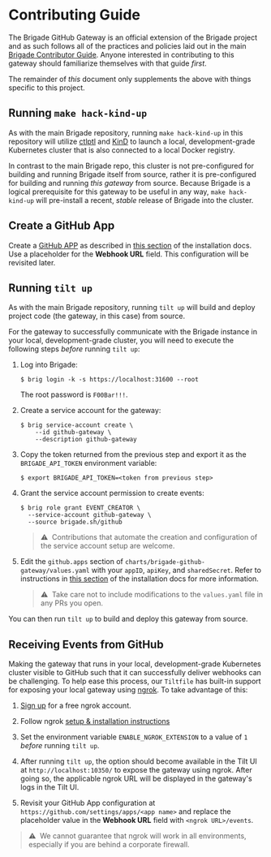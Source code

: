 # Contributing Guide

The Brigade GitHub Gateway is an official extension of the Brigade project and
as such follows all of the practices and policies laid out in the main
[Brigade Contributor Guide](https://docs.brigade.sh/topics/contributor-guide/).
Anyone interested in contributing to this gateway should familiarize themselves
with that guide _first_.

The remainder of _this_ document only supplements the above with things specific
to this project.

## Running `make hack-kind-up`

As with the main Brigade repository, running `make hack-kind-up` in this
repository will utilize [ctlptl](https://github.com/tilt-dev/ctlptl) and
[KinD](https://kind.sigs.k8s.io/) to launch a local, development-grade
Kubernetes cluster that is also connected to a local Docker registry.

In contrast to the main Brigade repo, this cluster is not pre-configured for
building and running Brigade itself from source, rather it is pre-configured for
building and running _this gateway_ from source. Because Brigade is a logical
prerequisite for this gateway to be useful in any way, `make hack-kind-up` will
pre-install a recent, _stable_ release of Brigade into the cluster.

## Create a GitHub App

Create a [GitHub APP](https://docs.github.com/en/developers/apps/about-apps) as
described in [this section](docs/INSTALLATION.md#create-a-github-app) of the
installation docs. Use a placeholder for the __Webhook URL__ field. This
configuration will be revisited later.

## Running `tilt up`

As with the main Brigade repository, running `tilt up` will build and deploy
project code (the gateway, in this case) from source.

For the gateway to successfully communicate with the Brigade instance in your
local, development-grade cluster, you will need to execute the following steps
_before_ running `tilt up`:

1. Log into Brigade:

   ```shell
   $ brig login -k -s https://localhost:31600 --root
   ```

   The root password is `F00Bar!!!`.

1. Create a service account for the gateway:

   ```shell
   $ brig service-account create \
       --id github-gateway \
       --description github-gateway
   ```

1. Copy the token returned from the previous step and export it as the
   `BRIGADE_API_TOKEN` environment variable:

   ```shell
   $ export BRIGADE_API_TOKEN=<token from previous step>
   ```

1. Grant the service account permission to create events:

   ```shell
   $ brig role grant EVENT_CREATOR \
     --service-account github-gateway \
     --source brigade.sh/github
   ```

   > ⚠️&nbsp;&nbsp;Contributions that automate the creation and configuration of
   > the service account setup are welcome.

1. Edit the `github.apps` section of `charts/brigade-github-gateway/values.yaml`
   with your `appID`, `apiKey`, and `sharedSecret`. Refer to instructions in
   [this section](docs/INSTALLATION.md#create-a-github-app) of the installation
   docs for more information.

   > ⚠️&nbsp;&nbsp;Take care not to include modifications to the `values.yaml`
   > file in any PRs you open.

You can then run `tilt up` to build and deploy this gateway from source.

## Receiving Events from GitHub

Making the gateway that runs in your local, development-grade Kubernetes cluster
visible to GitHub such that it can successfully deliver webhooks can be
challenging. To help ease this process, our `Tiltfile` has built-in support for
exposing your local gateway using [ngrok](https://ngrok.com/). To take advantage
of this:

1. [Sign up](https://dashboard.ngrok.com/signup) for a free ngrok account.

1. Follow ngrok
   [setup & installation instructions](https://dashboard.ngrok.com/get-started/setup)

1. Set the environment variable `ENABLE_NGROK_EXTENSION` to a value of `1`
   _before_ running `tilt up`.

1. After running `tilt up`, the option should become available in the Tilt UI at
  `http://localhost:10350/` to expose the gateway using ngrok. After going so,
   the applicable ngrok URL will be displayed in the gateway's logs in the Tilt
   UI.

1. Revisit your GitHub App configuration at
   `https://github.com/settings/apps/<app name>` and replace the placeholder
   value in the __Webhook URL__ field with `<ngrok URL>/events`.

> ⚠️&nbsp;&nbsp;We cannot guarantee that ngrok will work in all environments,
> especially if you are behind a corporate firewall.
